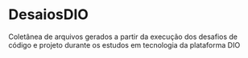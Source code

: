 # DesaiosDIO
Coletânea de arquivos gerados a partir da execução dos desafios de código e projeto durante os estudos em tecnologia da plataforma DIO
